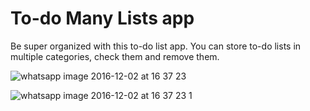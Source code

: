 # To-do Many Lists app
Be super organized with this to-do list app. You can store to-do lists in multiple categories, check them and remove them.


![whatsapp image 2016-12-02 at 16 37 23](https://cloud.githubusercontent.com/assets/17069785/20839739/fdaa15ee-b8ad-11e6-97ab-b2693d8eea04.jpeg)

![whatsapp image 2016-12-02 at 16 37 23 1](https://cloud.githubusercontent.com/assets/17069785/20839736/fc023a0a-b8ad-11e6-94ca-3225811b183c.jpeg)

